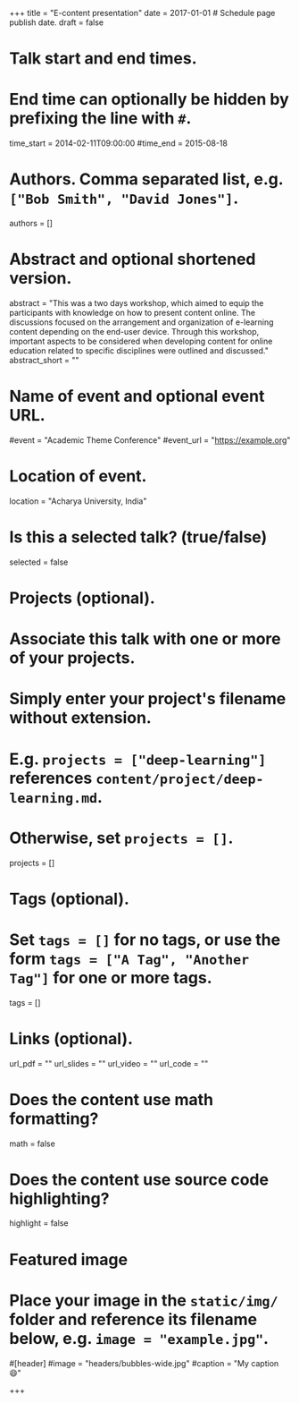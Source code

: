 +++
title = "E-content presentation"
date = 2017-01-01  # Schedule page publish date.
draft = false

# Talk start and end times.
#   End time can optionally be hidden by prefixing the line with `#`.
time_start = 2014-02-11T09:00:00
#time_end = 2015-08-18

# Authors. Comma separated list, e.g. `["Bob Smith", "David Jones"]`.
authors = []

# Abstract and optional shortened version.
abstract = "This was a two days workshop, which aimed to equip the participants with knowledge on how to present content online. The discussions focused on the arrangement and organization of e-learning content depending on the end-user device. Through this workshop, important aspects to be considered when developing content for online education related to specific disciplines were outlined and discussed."
abstract_short = ""

# Name of event and optional event URL.
#event = "Academic Theme Conference"
#event_url = "https://example.org"

# Location of event.
location = "Acharya University, India"

# Is this a selected talk? (true/false)
selected = false

# Projects (optional).
#   Associate this talk with one or more of your projects.
#   Simply enter your project's filename without extension.
#   E.g. `projects = ["deep-learning"]` references `content/project/deep-learning.md`.
#   Otherwise, set `projects = []`.
projects = []

# Tags (optional).
#   Set `tags = []` for no tags, or use the form `tags = ["A Tag", "Another Tag"]` for one or more tags.
tags = []

# Links (optional).
url_pdf = ""
url_slides = ""
url_video = ""
url_code = ""

# Does the content use math formatting?
math = false

# Does the content use source code highlighting?
highlight = false

# Featured image
# Place your image in the `static/img/` folder and reference its filename below, e.g. `image = "example.jpg"`.
#[header]
#image = "headers/bubbles-wide.jpg"
#caption = "My caption :smile:"

+++


